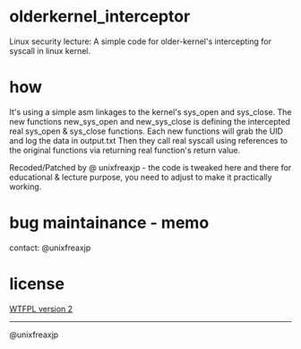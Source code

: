 # olderkernel_interceptor

Linux security lecture: A simple code for older-kernel's intercepting for syscall in linux kernel.

# how

It's using a simple asm linkages to the kernel's sys_open and sys_close. The new functions new_sys_open and new_sys_close is defining the intercepted real sys_open & sys_close functions. Each new functions will grab the UID and log the data in output.txt
Then they call real syscall using references to the original functions via returning real function's return value. 

Recoded/Patched by @ unixfreaxjp - the code is tweaked here and there for educational & lecture purpose, you need to adjust to make it practically working.

# bug maintainance - memo

contact: @unixfreaxjp 

# license 

<a href=https://en.wikipedia.org/wiki/WTFPL>WTFPL version 2</a>

---
@unixfreaxjp
